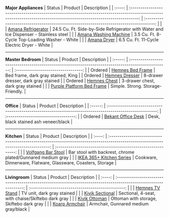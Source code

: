 **Major Appliances**
| Status |                                                                              Product                                                                               |                                      Description                                      |
| :----: | :----------------------------------------------------------------------------------------------------------------------------------------------------------------: | :-----------------------------------------------------------------------------------: |
|        | [Amana Refrigerator](https://www.bestbuy.com/site/amana-24-5-cu-ft-side-by-side-refrigerator-with-water-and-ice-dispenser-stainless-steel/6191432.p?skuId=6191432) | 24.5 Cu. Ft. Side-by-Side Refrigerator with Water and Ice Dispenser - Stainless steel |
|        |                   [Amana Washing Machine](https://www.bestbuy.com/site/amana-3-5-cu-ft-8-cycle-top-loading-washer-white/5369600.p?skuId=5369600)                   |                    3.5 Cu. Ft. 8-Cycle Top-Loading Washer - White                     |
|        |                         [Amana Dryer](https://www.bestbuy.com/site/amana-6-5-cu-ft-11-cycle-electric-dryer-white/3073087.p?skuId=3073087)                          |                      6.5 Cu. Ft. 11-Cycle Electric Dryer - White                      |

---

**Master Bedroom**
| Status  |                                              Product                                               |             Description             |
| :-----: | :------------------------------------------------------------------------------------------------: | :---------------------------------: |
| Ordered |   [Hemnes Bed Frame](https://www.ikea.com/us/en/p/hemnes-bed-frame-dark-gray-stained-s99240647/)   | Bed frame, dark gray stained, King  |
| Ordered | [Hemnes Dresser](https://www.ikea.com/us/en/p/hemnes-8-drawer-dresser-dark-gray-stained-60381737/) | 8-drawer dresser, dark gray stained |
| Ordered |   [Hemnes Chest](https://www.ikea.com/us/en/p/hemnes-3-drawer-chest-dark-gray-stained-90483471/)   |  3-drawer chest, dark gray stained  |
|         |                    [Purple Platform Bed Frame](https://purple.com/platform-bed)                    |  Simple. Strong. Storage-Friendly.  |

---

**Office**
| Status  |                                                 Product                                                  |             Description              |
| :-----: | :------------------------------------------------------------------------------------------------------: | :----------------------------------: |
| Ordered | [Bekant Office Desk](https://www.ikea.com/us/en/p/bekant-desk-black-stained-ash-veneer-black-s69282592/) | Desk, black stained ash veneer/black |

---

**Kitchen**
| Status |                                                             Product                                                              |                         Description                          |
| :----: | :------------------------------------------------------------------------------------------------------------------------------: | :----------------------------------------------------------: |
|        | [Volfgang Bar Stool](https://www.ikea.com/us/en/p/volfgang-bar-stool-with-backrest-chrome-plated-gunnared-medium-gray-90435885/) | Bar stool with backrest, chrome plated/Gunnared medium gray  |
|        |                        [IKEA 365+ Kitchen Series](https://www.ikea.com/us/en/cat/ikea-365-series-07694/)                         | Cookware, Dinnerware, Flatware, Glassware, Coasters, Storage |

---

**Livingroom**
| Status |                                                     Product                                                      |                    Description                    |
| :----: | :--------------------------------------------------------------------------------------------------------------: | :-----------------------------------------------: |
|        |            [Hemnes TV Stand](https://www.ikea.com/us/en/p/hemnes-tv-unit-dark-gray-stained-50381747/)            |            TV unit, dark gray stained             |
|        | [Kivik Sectional](https://www.ikea.com/us/en/p/kivik-sectional-4-seat-with-chaise-skiftebo-dark-gray-s59305565/) | Sectional, 4-seat, with chaise/Skiftebo dark gray |
|        |      [Kivik Ottoman](https://www.ikea.com/us/en/p/kivik-ottoman-with-storage-skiftebo-dark-gray-s79305526/)      |     Ottoman with storage, Skiftebo dark gray      |
|        |       [Koarp Armchair](https://www.ikea.com/us/en/p/koarp-armchair-gunnared-medium-gray-black-s89221734/)        |       Armchair, Gunnared medium gray/black        |

